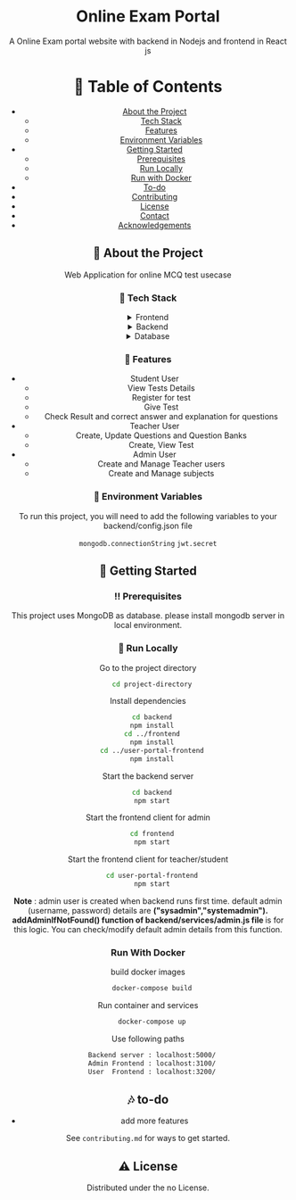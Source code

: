 <!--
Hey, thanks for using the awesome-readme-template template.  
If you have any enhancements, then fork this project and create a pull request 
or just open an issue with the label "enhancement".
Don't forget to give this project a star for additional support ;)
Maybe you can mention me or this repo in the acknowledgements too
-->
<div align="center">
  <h1>Online Exam Portal</h1>
  <p>
    A Online Exam portal website with backend in Nodejs and frontend in React js 
  </p>
  
<!-- Table of Contents -->
# :notebook_with_decorative_cover: Table of Contents

- [About the Project](#star2-about-the-project)
  * [Tech Stack](#space_invader-tech-stack)
  * [Features](#dart-features)
  * [Environment Variables](#key-environment-variables)
- [Getting Started](#toolbox-getting-started)
  * [Prerequisites](#bangbang-prerequisites)
  * [Run Locally](#running-run-locally)
  * [Run with Docker](#run-with-docker)
- [To-do](#notes-to-do)
- [Contributing](#wave-contributing)
- [License](#warning-license)
- [Contact](#handshake-contact)
- [Acknowledgements](#gem-acknowledgements)

  

<!-- About the Project -->
## :star2: About the Project
  Web Application for online MCQ test usecase


<!-- TechStack -->
### :space_invader: Tech Stack

<details>
  <summary>Frontend</summary>
  <ul>
    <li><a href="https://reactjs.org/">React.js</a></li>
    <li><a href="https://react-redux.js.org/">React-Redux</a></li>
    <li><a href="https://www.mui.com">Material UI library</a></li>
    <li><a href="https://html.com/html5/">HTML 5</a></li>
    <li><a href="https://www.css3.com/">CSS 3</a></li>
  </ul>
</details>

<details>
  <summary>Backend</summary>
  <ul>
    <li><a href="https://www.nodejs.org">Node.js</a></li>
    <li><a href="https://www.expressjs.com/">Express.js</a></li>
    <li><a href="https://www.passportjs.org/">Passport.js</a></li>
  </ul>
</details>

<details>
<summary>Database</summary>
  <ul>
    <li><a href="https://www.mongodb.com/">MongoDB</a></li>
  </ul>
</details>


<!-- Features -->
### :dart: Features

- Student User
  - View Tests Details
  - Register for test
  - Give Test
  - Check Result and correct answer and explanation for questions
- Teacher User
  - Create, Update Questions and Question Banks
  - Create, View Test
- Admin User
  - Create and Manage Teacher users
  - Create and Manage subjects


<!-- Env Variables -->
### :key: Environment Variables

To run this project, you will need to add the following variables to your backend/config.json file

`mongodb.connectionString`
`jwt.secret`

<!-- Getting Started -->
## 	:toolbox: Getting Started

<!-- Prerequisites -->
### :bangbang: Prerequisites

This project uses MongoDB as database. please install mongodb server in local environment.

<!-- Run Locally -->
### :running: Run Locally

Go to the project directory

```bash
  cd project-directory
```

Install dependencies

```bash
  cd backend
  npm install
  cd ../frontend
  npm install
  cd ../user-portal-frontend
  npm install
```

Start the backend server

```bash
  cd backend
  npm start
```

Start the frontend client for admin

```bash
  cd frontend
  npm start
```

Start the frontend client for teacher/student

```bash
  cd user-portal-frontend
  npm start
```

<b>Note</b> : admin user is created when backend runs first time. default admin (username, password) details are <b>("sysadmin","systemadmin"). addAdminIfNotFound() function of backend/services/admin.js file </b> is for this logic. You can check/modify default admin details from this function.

<!-- Run with Docker -->
### Run With Docker

build docker images

```bash
  docker-compose build
```

Run container and services

```bash
  docker-compose up
```

Use following paths 

```bash
  Backend server : localhost:5000/
  Admin Frontend : localhost:3100/
  User  Frontend : localhost:3200/
```

<!-- To Do -->
## :notes: to-do
  <ul>
  <li> add more features </li>
  </ul>


See `contributing.md` for ways to get started.




<!-- License -->
## :warning: License

Distributed under the no License. 




